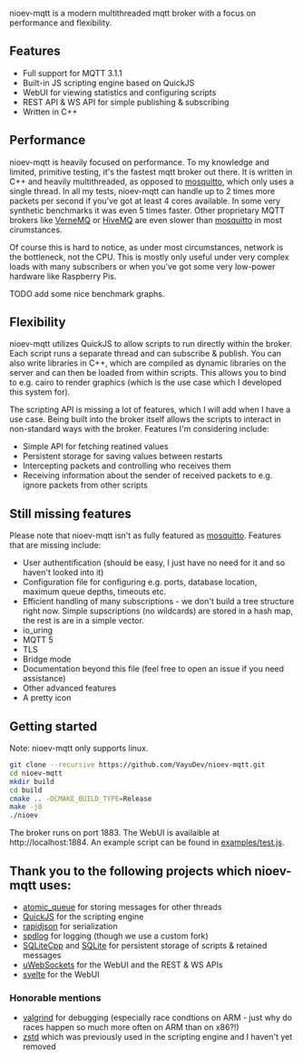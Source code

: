 nioev-mqtt is a modern multithreaded mqtt broker with a focus on performance and flexibility.

## Features

 - Full support for MQTT 3.1.1
 - Built-in JS scripting engine based on QuickJS
 - WebUI for viewing statistics and configuring scripts
 - REST API & WS API for simple publishing & subscribing
 - Written in C++

## Performance

nioev-mqtt is heavily focused on performance. To my knowledge and limited, primitive testing, it's the fastest
mqtt broker out there. It is written in C++ and heavily multithreaded, as opposed to [mosquitto](https://mosquitto.org/),
which only uses a single thread. In all my tests, nioev-mqtt can handle up to 2 times more packets per second if you've got 
at least 4 cores available. In some very synthetic benchmarks it was even 5 times faster. 
Other proprietary MQTT brokers like [VerneMQ](https://vernemq.com/) or [HiveMQ](https://www.hivemq.com/) are even 
slower than [mosquitto](https://mosquitto.org/) in most cirumstances.

Of course this is hard to notice, as under most circumstances, network is the bottleneck, not the CPU. 
This is mostly only useful under very complex loads with many subscribers or when you've got some very low-power 
hardware like Raspberry Pis. 

TODO add some nice benchmark graphs.

## Flexibility

nioev-mqtt utilizes QuickJS to allow scripts to run directly within the broker. Each script runs a separate thread and
can subscribe & publish. You can also write libraries in C++, which are compiled as dynamic libraries on the 
server and can then be loaded from within scripts. This allows you to bind to e.g. cairo to render graphics (which is
the use case which I developed this system for).

The scripting API is missing a lot of features, which I will add when I have a use case. Being built into the broker itself
allows the scripts to interact in non-standard ways with the broker. Features I'm considering include:

 - Simple API for fetching reatined values
 - Persistent storage for saving values between restarts
 - Intercepting packets and controlling who receives them
 - Receiving information about the sender of received packets to e.g. ignore packets from other scripts

## Still missing features

Please note that nioev-mqtt isn't as fully featured as [mosquitto](https://mosquitto.org/). Features
that are missing include:

 - User authentification (should be easy, I just have no need for it and so haven't looked into it)
 - Configuration file for configuring e.g. ports, database location, maximum queue depths, timeouts etc.
 - Efficient handling of many subscriptions - we don't build a tree structure right now. Simple supscriptions (no wildcards)
   are stored in a hash map, the rest is are in a simple vector.
 - io_uring
 - MQTT 5
 - TLS
 - Bridge mode
 - Documentation beyond this file (feel free to open an issue if you need assistance)
 - Other advanced features
 - A pretty icon

## Getting started

Note: nioev-mqtt only supports linux.
```bash
git clone --recursive https://github.com/VayuDev/nioev-mqtt.git
cd nioev-mqtt
mkdir build
cd build
cmake .. -DCMAKE_BUILD_TYPE=Release
make -j8
./nioev
```

The broker runs on port 1883. The WebUI is availaible at http://localhost:1884. 
An example script can be found in [examples/test.js](examples/test.js).

## Thank you to the following projects which nioev-mqtt uses:

- [atomic_queue](https://github.com/max0x7ba/atomic_queue) for storing messages for other threads
- [QuickJS](https://bellard.org/quickjs/) for the scripting engine
- [rapidjson](https://github.com/Tencent/rapidjson/) for serialization
- [spdlog](https://github.com/gabime/spdlog) for logging (though we use a custom fork)
- [SQLiteCpp](https://github.com/SRombauts/SQLiteCpp) and [SQLite](https://www.sqlite.org/index.html) for persistent
  storage of scripts & retained messages
- [uWebSockets](https://github.com/uNetworking/uWebSockets) for the WebUI and the REST & WS APIs
- [svelte](https://svelte.dev/) for the WebUI

### Honorable mentions

- [valgrind](https://valgrind.org/) for debugging (especially race condtions on ARM - 
  just why do races happen so much more often on ARM than on x86?!)
- [zstd](https://github.com/facebook/zstd) which was previously used in the scripting engine and I haven't yet removed
